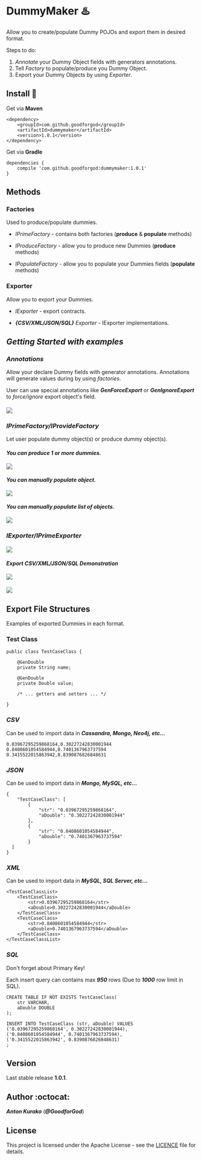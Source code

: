 # DummyMaker :hotsprings:

Allow you to create/populate Dummy POJOs and export them in desired format.

Steps to do:
1) *Annotate* your Dummy Object fields with generators annotations.
2) Tell *Factory* to populate/produce you Dummy Object.
3) Export your Dummy Objects by using *Exporter*.

## Install :rocket:
Get via **Maven**
```
<dependency>
    <groupId>com.github.goodforgod</groupId>
    <artifactId>dummymaker</artifactId>
    <version>1.0.1</version>
</dependency>
```

Get via **Gradle**
```
dependencies {
    compile 'com.github.goodforgod:dummymaker:1.0.1'
}
```

## Methods

### **Factories**

Used to produce/populate dummies.

* *IPrimeFactory* - contains both factories (**produce** & **populate** methods)

* *IProduceFactory* - allow you to produce new Dummies (**produce** methods)

* *IPopulateFactory* - allow you to populate your Dummies fields (**populate** methods)

### **Exporter**

Allow you to export your Dummies.

* *IExporter* - export contracts.

* ***{CSV/XML/JSON/SQL}** Exporter* - IExporter implementations.

## *Getting Started with examples*

### ***Annotations***

Allow your declare Dummy fields with generator annotations.
Annotations will generate values during by using *factories*.

User can use special annotations like ***GenForceExport*** or ***GenIgnoreExport*** to *force/ignore* export object's field.

#### 
![](https://media.giphy.com/media/xUA7aPwZO871rrTkT6/giphy.gif)

### ***IPrimeFactory/IProvideFactory***

Let user populate dummy object(s) or produce dummy object(s).

#### *You can produce 1 or more dummies.*

![](https://media.giphy.com/media/r2q6kaeasKRQ4/giphy.gif)

#### *You can manually populate object.*

![](https://media.giphy.com/media/cajTTyUltm9qg/giphy.gif)

#### *You can manually populate list of objects.*

![](https://media.giphy.com/media/10r4FUKdJQuSxW/giphy.gif)

### ***IExporter/IPrimeExporter***

#### 

![](https://media.giphy.com/media/f1jM0efW6WpY4/giphy.gif)

#### *Export **CSV/XML/JSON/SQL** Demonstration*

![](https://media.giphy.com/media/xUA7aPXaWZENNUGXbq/giphy.gif)

#### 
![](https://media.giphy.com/media/g3efqXIblykCs/giphy.gif)

## Export File Structures

Examples of exported Dummies in each format.

### Test Class
```
public class TestCaseClass {

    @GenDouble
    private String name;

    @GenDouble
    private Double value;
    
    /* ... getters and setters ... */
    
}
```

### *CSV*

Can be used to import data in ***Cassandra, Mongo, Neo4j, etc...*** 

```
0.03967295259868164,0.30227242830001944
0.8408601054584944,0.7401367963737594
0.3415522015863942,0.8390876826848631
```

### *JSON*

Can be used to import data in ***Mongo, MySQL, etc...***

```
{
	"TestCaseClass": [
		{
			"str": "0.03967295259868164",
			"aDouble": "0.30227242830001944"
		},
		{
			"str": "0.8408601054584944",
			"aDouble": "0.7401367963737594"
		}
  ]
}
```

### *XML*

Can be used to import data in ***MySQL, SQL Server, etc...***

```
<TestCaseClassList>
	<TestCaseClass>
		<str>0.03967295259868164</str>
		<aDouble>0.30227242830001944</aDouble>
	</TestCaseClass>
	<TestCaseClass>
		<str>0.8408601054584944</str>
		<aDouble>0.7401367963737594</aDouble>
	</TestCaseClass>
</TestCaseClassList>
```

### *SQL*

Don't forget about Primary Key!

Each insert query can contains max ***950*** rows (Due to ***1000*** row limit in SQL).

```
CREATE TABLE IF NOT EXISTS TestCaseClass(
	str	VARCHAR,
	aDouble	DOUBLE
);

INSERT INTO TestCaseClass (str, aDouble) VALUES 
('0.03967295259868164', 0.30227242830001944),
('0.8408601054584944', 0.7401367963737594),
('0.3415522015863942', 0.8390876826848631)
;
```

## Version

Last stable release **1.0.1**.

## Author :octocat:

***Anton Kurako*** (***@GoodforGod***)

## License

This project is licensed under the Apache License - see the [LICENCE](LICENCE) file for details.
